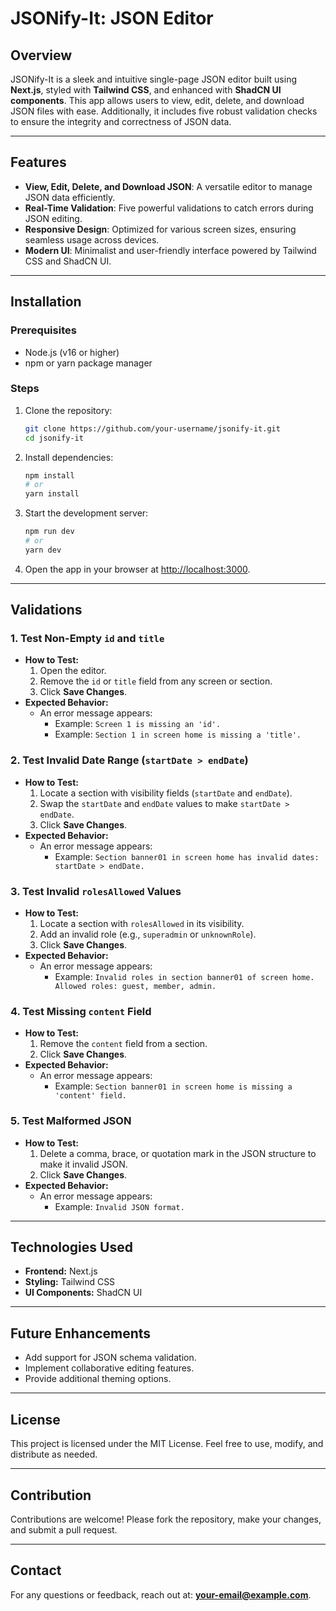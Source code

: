 # JSONify-It: JSON Editor

## Overview
JSONify-It is a sleek and intuitive single-page JSON editor built using **Next.js**, styled with **Tailwind CSS**, and enhanced with **ShadCN UI components**. This app allows users to view, edit, delete, and download JSON files with ease. Additionally, it includes five robust validation checks to ensure the integrity and correctness of JSON data.

---

## Features
- **View, Edit, Delete, and Download JSON**: A versatile editor to manage JSON data efficiently.
- **Real-Time Validation**: Five powerful validations to catch errors during JSON editing.
- **Responsive Design**: Optimized for various screen sizes, ensuring seamless usage across devices.
- **Modern UI**: Minimalist and user-friendly interface powered by Tailwind CSS and ShadCN UI.

---

## Installation

### Prerequisites
- Node.js (v16 or higher)
- npm or yarn package manager

### Steps
1. Clone the repository:
   ```bash
   git clone https://github.com/your-username/jsonify-it.git
   cd jsonify-it
   ```
2. Install dependencies:
   ```bash
   npm install
   # or
   yarn install
   ```
3. Start the development server:
   ```bash
   npm run dev
   # or
   yarn dev
   ```
4. Open the app in your browser at [http://localhost:3000](http://localhost:3000).

---

## Validations

### 1. **Test Non-Empty `id` and `title`**
- **How to Test:**
  1. Open the editor.
  2. Remove the `id` or `title` field from any screen or section.
  3. Click **Save Changes**.
- **Expected Behavior:**
  - An error message appears:
    - Example: `Screen 1 is missing an 'id'.`
    - Example: `Section 1 in screen home is missing a 'title'.`

### 2. **Test Invalid Date Range (`startDate > endDate`)**
- **How to Test:**
  1. Locate a section with visibility fields (`startDate` and `endDate`).
  2. Swap the `startDate` and `endDate` values to make `startDate > endDate`.
  3. Click **Save Changes**.
- **Expected Behavior:**
  - An error message appears:
    - Example: `Section banner01 in screen home has invalid dates: startDate > endDate.`

### 3. **Test Invalid `rolesAllowed` Values**
- **How to Test:**
  1. Locate a section with `rolesAllowed` in its visibility.
  2. Add an invalid role (e.g., `superadmin` or `unknownRole`).
  3. Click **Save Changes**.
- **Expected Behavior:**
  - An error message appears:
    - Example: `Invalid roles in section banner01 of screen home. Allowed roles: guest, member, admin.`

### 4. **Test Missing `content` Field**
- **How to Test:**
  1. Remove the `content` field from a section.
  2. Click **Save Changes**.
- **Expected Behavior:**
  - An error message appears:
    - Example: `Section banner01 in screen home is missing a 'content' field.`

### 5. **Test Malformed JSON**
- **How to Test:**
  1. Delete a comma, brace, or quotation mark in the JSON structure to make it invalid JSON.
  2. Click **Save Changes**.
- **Expected Behavior:**
  - An error message appears:
    - Example: `Invalid JSON format.`

---

## Technologies Used
- **Frontend:** Next.js
- **Styling:** Tailwind CSS
- **UI Components:** ShadCN UI

---

## Future Enhancements
- Add support for JSON schema validation.
- Implement collaborative editing features.
- Provide additional theming options.

---

## License
This project is licensed under the MIT License. Feel free to use, modify, and distribute as needed.

---

## Contribution
Contributions are welcome! Please fork the repository, make your changes, and submit a pull request.

---

## Contact
For any questions or feedback, reach out at: **your-email@example.com**.


